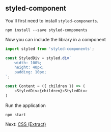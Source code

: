 ## styled-component

You'll first need to install `styled-components`.

```
npm install --save styled-components
```

Now you can include the library in a component

```javascript
import styled from 'styled-components';

const StyledDiv = styled.div`
    width: 100%;
    height: 40px;
    padding: 10px;
`;

const Content = ({ children }) => (
    <StyledDiv>{children}<StyledDiv>
)
```

Run the application

```
npm start
```


Next: [CSS (Extract)](http://url.com)